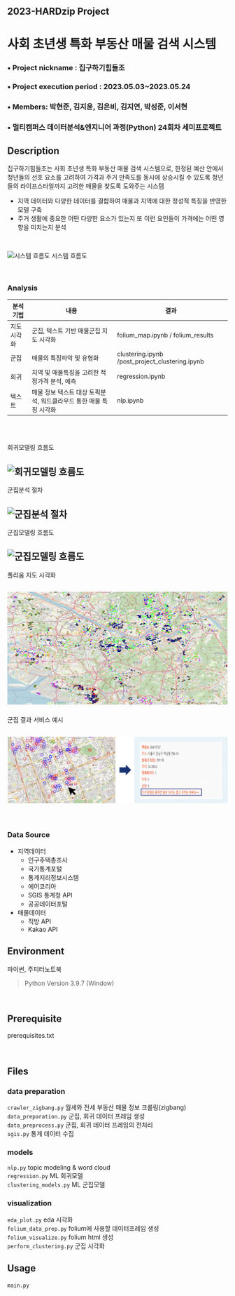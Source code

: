 ## 2023-HARDzip Project

# 사회 초년생 특화 부동산 매물 검색 시스템

### • Project nickname : 집구하기힘들조

### • Project execution period : 2023.05.03~2023.05.24

### • Members: 박현준, 김지윤, 김은비, 김지연, 박성준, 이서현

### • 멀티캠퍼스 데이터분석&엔지니어 과정(Python) 24회차 세미프로젝트

## Description

집구하기힘들조는 사회 초년생 특화 부동산 매물 검색 시스템으로, 한정된 예산 안에서 청년들의 선호 요소를 고려하여
가격과 주거 만족도를 동시에 상승시킬 수 있도록 청년들의 라이프스타일까지 고려한 매물을 찾도록 도와주는 시스템

- 지역 데이터와 다양한 데이터를 결합하여 매물과 지역에 대한 정성적 특징을 반영한 모델 구축
- 주거 생활에 중요한 어떤 다양한 요소가 있는지 또 이런 요인들이 가격에는 어떤 영향을 미치는지 분석

<br>

![시스템 흐름도](./visualization/시스템흐름도.png)
시스템 흐름도

<br>

### Analysis

| 분석기법   | 내용                                                               | 결과                              |
| ---------- | ----------------------------------------------------------------- | --------------------------------- |
| 지도시각화 | 군집, 텍스트 기반 매물군집 지도 시각화                             | folium_map.ipynb / folium_results |
| 군집       | 매물의 특징파악 및 유형화                                          | clustering.ipynb /post_project_clustering.ipynb |
| 회귀       | 지역 및 매물특징을 고려한 적정가격 분석, 예측                      | regression.ipynb                  |
| 텍스트     | 매물 정보 텍스트 대상 토픽분석, 워드클라우드 통한 매물 특징 시각화 | nlp.ipynb                         |

<br>
<br>

회귀모델링 흐름도

## ![회귀모델링 흐름도](./visualization/회귀모델링흐름도.png)

군집분석 절차

## ![군집분석 절차](./visualization/군집분석절차.png)

군집모델링 흐름도

## ![군집모델링 흐름도](./visualization/군집모델링흐름도.png)

폴리움 지도 시각화 

## ![폴리움 지도 시각화](./visualization/folium.png)

군집 결과 서비스 예시 

## ![군집 결과 서비스 예시](./visualization/cluster_example.png)

<br>

### Data Source

- 지역데이터
  - 인구주택총조사
  - 국가통계포털
  - 통계지리정보시스템
  - 에어코리아
  - SGIS 통계청 API
  - 공공데이터포털
- 매물데이터
  - 직방 API
  - Kakao API

## Environment

파이썬, 주피터노트북

> Python Version 3.9.7 (Window)

<br>

## Prerequisite

prerequisites.txt

<br>

## Files

### data preparation

`crawler_zigbang.py` 월세와 전세 부동산 매물 정보 크롤링(zigbang)<br>
`data_preparation.py` 군집, 회귀 데이터 프레임 생성<br>
`data_preprocess.py` 군집, 회귀 데이터 프레임의 전처리<br>
`sgis.py` 통계 데이터 수집<br>

### models

`nlp.py` topic modeling & word cloud<br>
`regression.py` ML 회귀모델<br>
`clustering_models.py` ML 군집모델<br>

### visualization

`eda_plot.py` eda 시각화<br>
`folium_data_prep.py` folium에 사용할 데이터프레임 생성<br>
`folium_visualize.py` folium html 생성<br>
`perform_clustering.py` 군집 시각화<br>

## Usage

`main.py`
